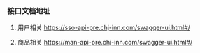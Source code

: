### 接口文档地址

1. 用户相关
https://sso-api-pre.chj-inn.com/swagger-ui.html#/

2. 商品相关
https://man-api-pre.chj-inn.com/swagger-ui.html#/
